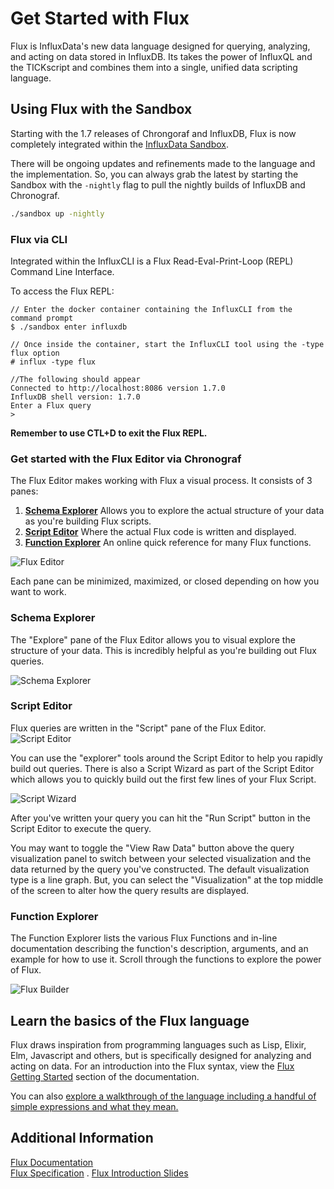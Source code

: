 # Get Started with Flux
Flux is InfluxData's new data language designed for querying, analyzing, and acting on data stored in InfluxDB.
Its takes the power of InfluxQL and the TICKscript and combines them into a single, unified data scripting language.

## Using Flux with the Sandbox
Starting with the 1.7 releases of Chrongoraf and InfluxDB, Flux is now completely integrated within 
the [InfluxData Sandbox](https://github.com/influxdata/sandbox).

There will be ongoing updates and refinements made to the language and the implementation.  So, you can always grab the
latest by starting the Sandbox with the `-nightly` flag to pull the nightly builds of InfluxDB and
Chronograf.

```bash
./sandbox up -nightly
```

### Flux via CLI
Integrated within the InfluxCLI is a Flux Read-Eval-Print-Loop (REPL) Command Line Interface.  

To access the Flux REPL:
```
// Enter the docker container containing the InfluxCLI from the command prompt
$ ./sandbox enter influxdb  

// Once inside the container, start the InfluxCLI tool using the -type flux option
# influx -type flux

//The following should appear
Connected to http://localhost:8086 version 1.7.0
InfluxDB shell version: 1.7.0
Enter a Flux query
>
```

__Remember to use CTL+D to exit the Flux REPL.__

### Get started with the Flux Editor via Chronograf
The Flux Editor makes working with Flux a visual process. It consists of 3 panes:

1. **[Schema Explorer](#schema-explorer)** Allows you to explore the actual structure of your data as you're building Flux scripts.
2. **[Script Editor](#script-editor)** Where the actual Flux code is written and displayed.
3. **[Function Explorer](#function-explorer)** An online quick reference for many Flux functions.

![Flux Editor](../images/flux-editor.png)

Each pane can be minimized, maximized, or closed depending on how you want to work.

### Schema Explorer
The "Explore" pane of the Flux Editor allows you to visual explore the structure of your data.
This is incredibly helpful as you're building out Flux queries.

![Schema Explorer](../images/flux-editor-explore.png)

### Script Editor
Flux queries are written in the "Script" pane of the Flux Editor.
![Script Editor](../images/flux-editor-script.png)

You can use the "explorer" tools around the Script Editor to help you rapidly build out queries.
There is also a Script Wizard as part of the Script Editor which allows you to quickly build out the first few 
lines of your Flux Script.  

![Script Wizard](../images/flux-script-wizard.png)

After you've written your query you can hit the "Run Script" button in the Script Editor to execute the query. 

You may want to toggle the "View Raw Data" button above the query visualization panel to switch between your 
selected visualization and the data returned by the query you've constructed.  The default visualization type is
a line graph.  But, you can select the "Visualization" at the top middle of the screen to alter how the query 
results are displayed.

### Function Explorer
The Function Explorer lists the various Flux Functions and in-line documentation describing the function's description,
arguments, and an example for how to use it.  Scroll through the functions to explore the power of Flux.

![Flux Builder](../images/flux-function-explorer.png)

## Learn the basics of the Flux language
Flux draws inspiration from programming languages such as Lisp, Elixir, Elm,
Javascript and others, but is specifically designed for analyzing and acting on data.
For an introduction into the Flux syntax, view the
[Flux Getting Started](https://docs.influxdata.com/flux/latest/introduction/getting-started/)
section of the documentation.

You can also [explore a walkthrough of the language including a handful of simple expressions and what they mean.](https://github.com/influxdata/platform/blob/nc-training/TRAIN.md#learning-flux)

## Additional Information
[Flux Documentation](https://docs.influxdata.com/flux/latest/)  
[Flux Specification](https://github.com/influxdata/platform/blob/master/query/docs/SPEC.md) . 
[Flux Introduction Slides](https://speakerdeck.com/pauldix/flux-number-fluxlang-a-new-time-series-data-scripting-language) 
